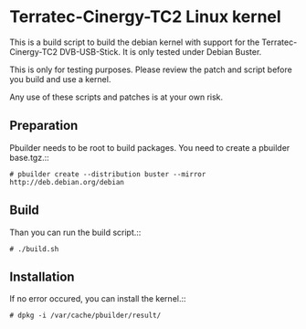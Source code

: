 # Terratec-Cinergy-TC2 Linux kernel

This is a build script to build the debian kernel with support for the Terratec-Cinergy-TC2 DVB-USB-Stick.
It is only tested under Debian Buster.

<aside class="warning">
This is only for testing purposes.
Please review the patch and script before you build and use a kernel.

Any use of these scripts and patches is at your own risk.
</aside>

## Preparation

Pbuilder needs to be root to build packages.
You need to create a pbuilder base.tgz.::

    # pbuilder create --distribution buster --mirror http://deb.debian.org/debian

## Build

Than you can run the build script.::

    # ./build.sh

## Installation

If no error occured, you can install the kernel.::

    # dpkg -i /var/cache/pbuilder/result/
